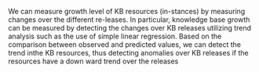 We can measure growth level of KB resources (in-stances) by measuring changes over the different re-leases.  In  particular,  knowledge  base  growth  can  be measured by detecting the changes over KB releases utilizing trend analysis such as the use of simple linear regression. Based on the comparison between observed and predicted values, we can detect the trend inthe KB resources, thus detecting anomalies over KB releases if the resources have a down ward trend over the releases